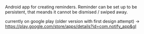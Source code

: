 Android app for creating reminders. 
Reminder can be set up to be persistent, that meands it cannot be dismised / swiped away.

currently on google play (older version with first design attempt) 
-> https://play.google.com/store/apps/details?id=com.notify_app&gl
